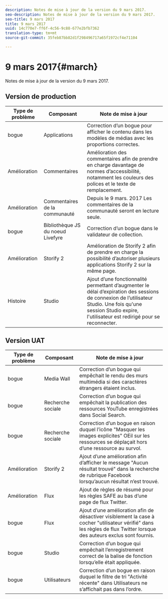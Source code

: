 ```yaml
---
description: Notes de mise à jour de la version du 9 mars 2017.
seo-description: Notes de mise à jour de la version du 9 mars 2017.
seo-title: 9 mars 2017
title: 9 mars 2017
uuid: 14c770e7-ff6f-4c56-9c88-677e2bfb7362
translation-type: tm+mt
source-git-commit: 35feb87bb82d1f298496717a65f1972cf4e71104

---
```



# 9 mars 2017{#march}

Notes de mise à jour de la version du 9 mars 2017.

## Version de production

| **Type de problème** | **Composant** | **Note de mise à jour** |
|---|---|---|
| bogue | Applications | Correction d’un bogue pour afficher le contenu dans les modèles de médias avec les proportions correctes. |
| Amélioration | Commentaires | Amélioration des commentaires afin de prendre en charge davantage de normes d’accessibilité, notamment les couleurs des polices et le texte de remplacement. |
| Amélioration | Commentaires de la communauté | Depuis le 9 mars. 2017 Les commentaires de la communauté seront en lecture seule. |
| bogue | Bibliothèque JS du noeud Livefyre | Correction d’un bogue dans le validateur de collection. |
| Amélioration | Storify 2 | Amélioration de Storify 2 afin de prendre en charge la possibilité d’autoriser plusieurs applications Storify 2 sur la même page. |
| Histoire | Studio | Ajout d’une fonctionnalité permettant d’augmenter le délai d’expiration des sessions de connexion de l’utilisateur Studio. Une fois qu'une session Studio expire, l'utilisateur est redirigé pour se reconnecter. |

## Version UAT

| **Type de problème** | **Composant** | **Note de mise à jour** |
|---|---|---|
| bogue | Media Wall | Correction d’un bogue qui empêchait le rendu des murs multimédia si des caractères étrangers étaient inclus. |
| bogue | Recherche sociale | Correction d’un bogue qui empêchait la publication des ressources YouTube enregistrées dans Social Search. |
| bogue | Recherche sociale | Correction d’un bogue en raison duquel l’icône "Masquer les images explicites" OEil sur les ressources se déplaçait hors d’une ressource au survol. |
| Amélioration | Storify 2 | Ajout d’une amélioration afin d’afficher le message "Aucun résultat trouvé" dans la recherche de rubrique Facebook lorsqu’aucun résultat n’est trouvé. |
| Amélioration | Flux | Ajout de règles de résumé pour les règles SAFE au bas d’une page de flux Twitter. |
| bogue | Flux | Ajout d’une amélioration afin de désactiver visiblement la case à cocher "utilisateur vérifié" dans les règles de flux Twitter lorsque des auteurs exclus sont fournis. |
| bogue | Studio | Correction d’un bogue qui empêchait l’enregistrement correct de la balise de fonction lorsqu’elle était appliquée. |
| bogue | Utilisateurs | Correction d’un bogue en raison duquel le filtre de tri "Activité récente" dans Utilisateurs ne s’affichait pas dans l’ordre. |

